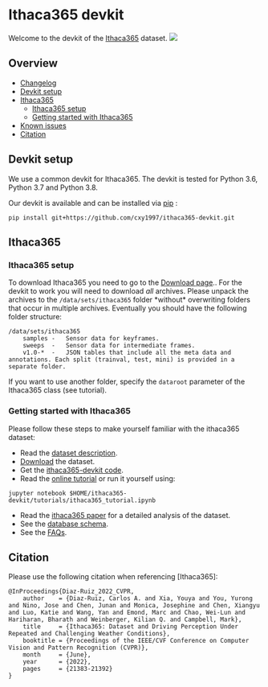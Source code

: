 # Ithaca365 devkit
Welcome to the devkit of the [Ithaca365](https://ithaca365.mae.cornell.edu/) dataset.
![](https://ithaca365.mae.cornell.edu/files/2022/03/image7.jpg)

## Overview
- [Changelog](#changelog)
- [Devkit setup](#devkit-setup)
- [Ithaca365](#ithaca365)
  - [Ithaca365 setup](#Ithaca365-setup)
  - [Getting started with Ithaca365](#getting-started-with-ithaca365)
- [Known issues](#known-issues)
- [Citation](#citation)

## Devkit setup
We use a common devkit for Ithaca365.
The devkit is tested for Python 3.6, Python 3.7 and Python 3.8.

Our devkit is available and can be installed via [pip](https://pip.pypa.io/en/stable/installing/) :
```
pip install git+https://github.com/cxy1997/ithaca365-devkit.git
```

## Ithaca365

### Ithaca365 setup
To download Ithaca365 you need to go to the [Download page](https://ithaca365.mae.cornell.edu/).. 
For the devkit to work you will need to download *all* archives.
Please unpack the archives to the `/data/sets/ithaca365` folder \*without\* overwriting folders that occur in multiple archives.
Eventually you should have the following folder structure:
```
/data/sets/ithaca365
    samples	-	Sensor data for keyframes.
    sweeps	-	Sensor data for intermediate frames.
    v1.0-*	-	JSON tables that include all the meta data and annotations. Each split (trainval, test, mini) is provided in a separate folder.
```
If you want to use another folder, specify the `dataroot` parameter of the Ithaca365 class (see tutorial).

### Getting started with Ithaca365
Please follow these steps to make yourself familiar with the ithaca365 dataset:
- Read the [dataset description](https://ithaca365.mae.cornell.edu/).
- [Download](https://ithaca365.mae.cornell.edu/) the dataset. 
- Get the [ithaca365-devkit code]().
- Read the [online tutorial]() or run it yourself using:
```
jupyter notebook $HOME/ithaca365-devkit/tutorials/ithaca365_tutorial.ipynb
```
- Read the [ithaca365 paper](https://openaccess.thecvf.com/content/CVPR2022/papers/Diaz-Ruiz_Ithaca365_Dataset_and_Driving_Perception_Under_Repeated_and_Challenging_Weather_CVPR_2022_paper.pdf) for a detailed analysis of the dataset.
- See the [database schema]().
- See the [FAQs]().

## Citation
Please use the following citation when referencing [Ithaca365]:
```
@InProceedings{Diaz-Ruiz_2022_CVPR,
    author    = {Diaz-Ruiz, Carlos A. and Xia, Youya and You, Yurong and Nino, Jose and Chen, Junan and Monica, Josephine and Chen, Xiangyu and Luo, Katie and Wang, Yan and Emond, Marc and Chao, Wei-Lun and Hariharan, Bharath and Weinberger, Kilian Q. and Campbell, Mark},
    title     = {Ithaca365: Dataset and Driving Perception Under Repeated and Challenging Weather Conditions},
    booktitle = {Proceedings of the IEEE/CVF Conference on Computer Vision and Pattern Recognition (CVPR)},
    month     = {June},
    year      = {2022},
    pages     = {21383-21392}
}
```
